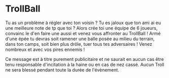 # TrollBall
Tu as un problème à régler avec ton voisin ? Tu es jaloux que ton ami ai eu une meilleure note de tp que toi ? Alors crée toi une équipe de 6 joueurs, convainc le d'en faire une aussi et venez vous affronter au TrollBall !
Armé d'une épée tu devras soit ramener une balle posée au milieu du terrain, dans ton camps, soit bien plus drôle, tuer tous tes adversaires !
Venez nombreux et avec vos pires ennemis !


Ce message est à titre purement publicitaire et ne saurait en aucun cas être tenu responsable d'incitation à la haine ou en cas de nez cassé. Aucun Troll ne sera blessé pendant toute la durée de l'évènement.